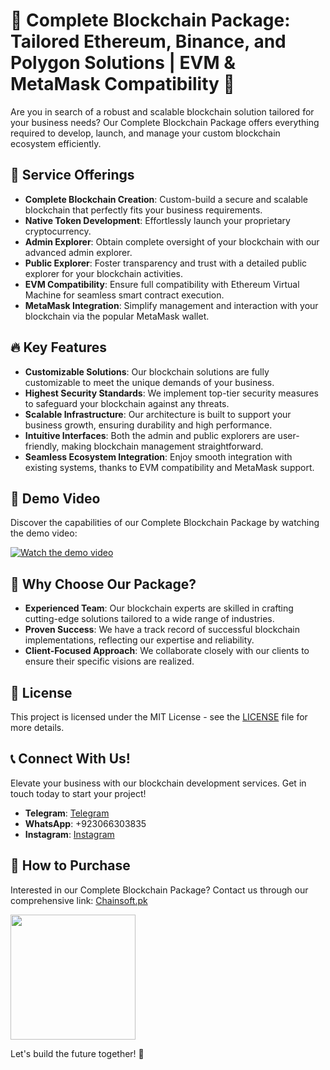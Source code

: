 # 🌟 Complete Blockchain Package: Tailored Ethereum, Binance, and Polygon Solutions | EVM & MetaMask Compatibility 🌟

Are you in search of a robust and scalable blockchain solution tailored for your business needs? Our Complete Blockchain Package offers everything required to develop, launch, and manage your custom blockchain ecosystem efficiently.

## 🚀 Service Offerings

- **Complete Blockchain Creation**: Custom-build a secure and scalable blockchain that perfectly fits your business requirements.
- **Native Token Development**: Effortlessly launch your proprietary cryptocurrency.
- **Admin Explorer**: Obtain complete oversight of your blockchain with our advanced admin explorer.
- **Public Explorer**: Foster transparency and trust with a detailed public explorer for your blockchain activities.
- **EVM Compatibility**: Ensure full compatibility with Ethereum Virtual Machine for seamless smart contract execution.
- **MetaMask Integration**: Simplify management and interaction with your blockchain via the popular MetaMask wallet.

## 🔥 Key Features

- **Customizable Solutions**: Our blockchain solutions are fully customizable to meet the unique demands of your business.
- **Highest Security Standards**: We implement top-tier security measures to safeguard your blockchain against any threats.
- **Scalable Infrastructure**: Our architecture is built to support your business growth, ensuring durability and high performance.
- **Intuitive Interfaces**: Both the admin and public explorers are user-friendly, making blockchain management straightforward.
- **Seamless Ecosystem Integration**: Enjoy smooth integration with existing systems, thanks to EVM compatibility and MetaMask support.

## 🎥 Demo Video

Discover the capabilities of our Complete Blockchain Package by watching the demo video:

[![Watch the demo video](https://github.com/Chainsoft-official/EVM-Compatible-Blockchain-Solutions/blob/main/Folder/youtubeTumbnail.jpg)](https://www.youtube.com/watch?v=nhH_FeDMeEU)


## 💼 Why Choose Our Package?

- **Experienced Team**: Our blockchain experts are skilled in crafting cutting-edge solutions tailored to a wide range of industries.
- **Proven Success**: We have a track record of successful blockchain implementations, reflecting our expertise and reliability.
- **Client-Focused Approach**: We collaborate closely with our clients to ensure their specific visions are realized.

## 📄 License

This project is licensed under the MIT License - see the [LICENSE](LICENSE) file for more details.

## 📞 Connect With Us!

Elevate your business with our blockchain development services. Get in touch today to start your project!

- **Telegram**: [Telegram](https://web.telegram.org/a/)
- **WhatsApp**: +923066303835
- **Instagram**: [Instagram](https://www.instagram.com/chainsoft_officiall/)

## 🛒 How to Purchase

Interested in our Complete Blockchain Package? Contact us through our comprehensive link: [Chainsoft.pk](https://linktr.ee/Chainsoft.pk?utm_source=linktree_admin_share)

<p float="left">
  <img src="https://github.com/user-attachments/assets/2cb746d8-4e4f-487f-a899-ef8512a70d46" width="200" />
</p>

Let's build the future together! 🚀

